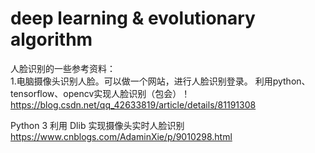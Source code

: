 # deep learning & evolutionary algorithm

人脸识别的一些参考资料：  
1.电脑摄像头识别人脸。可以做一个网站，进行人脸识别登录。
利用python、tensorflow、opencv实现人脸识别（包会）！
https://blog.csdn.net/qq_42633819/article/details/81191308  

Python 3 利用 Dlib 实现摄像头实时人脸识别
https://www.cnblogs.com/AdaminXie/p/9010298.html



